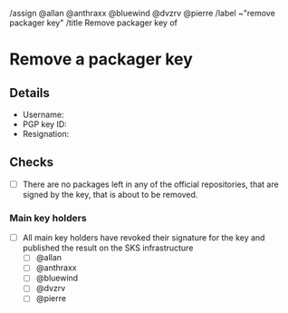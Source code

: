 <!--
This template is used when an existing packager PGP public key needs to be
removed from the distribution's keyring.
It is used by users with a valid main key or a valid packager key.
-->
/assign @allan @anthraxx @bluewind @dvzrv @pierre
/label ~"remove packager key"
/title Remove packager key of <!-- MODIFY: Add packager key holder's username -->
<!--
Please do not remove the above quick actions, which automatically label the
issue and assign relevant users.
-->

# Remove a packager key

## Details

- Username: <!-- MODIFY: Add the @-prefixed username -->
- PGP key ID: <!-- MODIFY: Add the "long format" key ID of the PGP public key here -->
- Resignation: <!-- MODIFY: Link to resignation of key holder -->

## Checks

- [ ] There are no packages left in any of the official repositories, that are
  signed by the key, that is about to be removed.

### Main key holders

- [ ] All main key holders have revoked their signature for the key and
  published the result on the SKS infrastructure
  - [ ] @allan
  - [ ] @anthraxx
  - [ ] @bluewind
  - [ ] @dvzrv
  - [ ] @pierre
